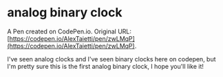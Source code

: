 # analog binary clock

A Pen created on CodePen.io. Original URL: [https://codepen.io/AlexTaietti/pen/zwLMqP](https://codepen.io/AlexTaietti/pen/zwLMqP).

I've seen analog clocks and I've seen binary clocks here on codepen, but I'm pretty sure this is the first analog binary clock, I hope you'll like it!